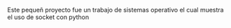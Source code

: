 Este pequeñ proyecto fue un trabajo de sistemas operativo el cual muestra el uso de socket con python 
